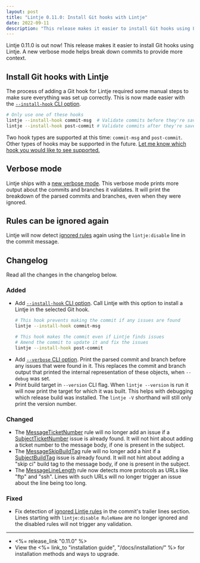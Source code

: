 ```yaml
---
layout: post
title: "Lintje 0.11.0: Install Git hooks with Lintje"
date: 2022-09-11
description: "This release makes it easier to install Git hooks using Lintje. A new verbose mode helps break down commits to provide more context."
---
```


Lintje 0.11.0 is out now! This release makes it easier to install Git hooks using Lintje. A new verbose mode helps break down commits to provide more context.

## Install Git hooks with Lintje

The process of adding a Git hook for Lintje required some manual steps to make sure everything was set up correctly. This is now made easier with the [`--install-hook` CLI option][install hook].

```sh
# Only use one of these hooks
lintje --install-hook commit-msg  # Validate commits before they're saved
lintje --install-hook post-commit # Validate commits after they're saved
```

Two hook types are supported at this time: `commit-msg` and `post-commit`. Other types of hooks may be supported in the future. [Let me know which hook you would like to see supported.](/docs/support/)

## Verbose mode

Lintje ships with a [new verbose mode][verbose flag]. This verbose mode prints more output about the commits and branches it validates. It will print the breakdown of the parsed commits and branches, even when they were ignored.

## Rules can be ignored again

Lintje will now detect [ignored rules] again using the `lintje:disable` line in the commit message.

## Changelog

Read all the changes in the changelog below.

### Added

- Add [`--install-hook` CLI option][install hook]. Call Lintje with this option to install a
  Lintje in the selected Git hook.
  ```sh
  # This hook prevents making the commit if any issues are found
  lintje --install-hook commit-msg

  # This hook makes the commit even if Lintje finds issues
  # Amend the commit to update it and fix the issues
  lintje --install-hook post-commit
  ```
- Add [`--verbose` CLI option][verbose flag]. Print the parsed commit and branch before any
  issues that were found in it. This replaces the commit and branch output that
  printed the internal representation of these objects, when `--debug` was
  set.
- Print build target in `--version` CLI flag. When `lintje --version` is run it
  will now print the target for which it was built. This helps with debugging
  which release build was installed. The `lintje -V` shorthand will still only
  print the version number.

### Changed

- The [MessageTicketNumber] rule will no longer add an issue if a
  [SubjectTicketNumber] issue is already found. It will not hint about adding a
  ticket number to the message body, if one is present in the subject.
- The [MessageSkipBuildTag] rule will no longer add a hint if a
  [SubjectBuildTag] issue is already found. It will not hint about adding a "skip
  ci" build tag to the message body, if one is present in the subject.
- The [MessageLineLength] rule now detects more protocols as URLs like "ftp" and
  "ssh". Lines with such URLs will no longer trigger an issue about the line
  being too long.

### Fixed

- Fix detection of [ignored Lintje rules][ignored rules] in the commit's trailer lines section.
  Lines starting with `lintje:disable RuleName` are no longer ignored and the
  disabled rules will not trigger any validation.

---

- <%= release_link "0.11.0" %>
- View the <%= link_to "installation guide", "/docs/installation/" %> for installation methods and ways to upgrade.

[install hook]: /docs/git-hooks/
[ignored rules]: /docs/configuration/#ignoring-rules-per-commit
[verbose flag]: /docs/usage/#verbose-output
[SubjectTicketNumber]: /docs/rules/commit-subject/#subjectticketnumber
[SubjectBuildTag]: /docs/rules/commit-subject/#subjectbuildtag
[MessageTicketNumber]: /docs/rules/commit-message/#messageticketnumber
[MessageSkipBuildTag]: /docs/rules/commit-message/#messageskipbuildtag
[MessageLineLength]: /docs/rules/commit-message/#messagelinelength
